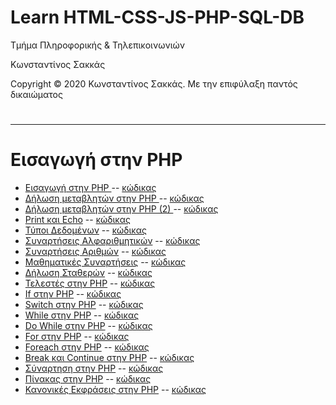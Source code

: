 <html>
<body>
<h1> Learn HTML-CSS-JS-PHP-SQL-DB</h1>
<p> Τμήμα Πληροφορικής & Τηλεπικοινωνιών </p>
<p> Κωνσταντίνος Σακκάς</p>
<p>Copyright © 2020 Κωνσταντίνος Σακκάς. Με την επιφύλαξη παντός δικαιώματος</p>
  <h1></h1>
<hr>

<h1>Εισαγωγή στην PHP</h1>

<ul>
<li><a href="./Code greek/introduction.php" target="_blank">Εισαγωγή στην PHP </a> -- <a href="https://github.com/ksakkas/Learn-Create-Site/tree/master/%CE%95%CE%B9%CF%83%CE%B1%CE%B3%CF%89%CE%B3%CE%AE%20%CF%83%CF%84%CE%B7%CE%BD%20PHP/Code%20greek/introduction.php">κώδικας </a></li>
<li><a href="./Code greek/variable.php" target="_blank">Δήλωση μεταβλητών στην PHP </a> -- <a href="https://github.com/ksakkas/Learn-Create-Site/tree/master/%CE%95%CE%B9%CF%83%CE%B1%CE%B3%CF%89%CE%B3%CE%AE%20%CF%83%CF%84%CE%B7%CE%BD%20PHP/Code%20greek/variable.php">κώδικας </a></li>
<li><a href="./Code greek/variable2.php" target="_blank">Δήλωση μεταβλητών στην PHP (2) </a> -- <a href="https://github.com/ksakkas/Learn-Create-Site/tree/master/%CE%95%CE%B9%CF%83%CE%B1%CE%B3%CF%89%CE%B3%CE%AE%20%CF%83%CF%84%CE%B7%CE%BD%20PHP/Code%20greek/variable2.php">κώδικας </a></li>
<li><a href="./Code greek/print.php" target="_blank">Print και Echo</a> -- <a href="https://github.com/ksakkas/Learn-Create-Site/tree/master/%CE%95%CE%B9%CF%83%CE%B1%CE%B3%CF%89%CE%B3%CE%AE%20%CF%83%CF%84%CE%B7%CE%BD%20PHP/Code%20greek/print.php">κώδικας </a></li>
<li><a href="./Code greek/data_type.php" target="_blank">Τύποι Δεδομένων</a> -- <a href="https://github.com/ksakkas/Learn-Create-Site/tree/master/%CE%95%CE%B9%CF%83%CE%B1%CE%B3%CF%89%CE%B3%CE%AE%20%CF%83%CF%84%CE%B7%CE%BD%20PHP/Code%20greek/data_type.php">κώδικας </a></li>
<li><a href="./Code greek/string_functions.php" target="_blank">Συναρτήσεις Αλφαριθμητικών</a> -- <a href="https://github.com/ksakkas/Learn-Create-Site/tree/master/%CE%95%CE%B9%CF%83%CE%B1%CE%B3%CF%89%CE%B3%CE%AE%20%CF%83%CF%84%CE%B7%CE%BD%20PHP/Code%20greek/string_functions.php">κώδικας </a></li>
<li><a href="./Code greek/members.php" target="_blank">Συναρτήσεις Αριθμών</a> -- <a href="https://github.com/ksakkas/Learn-Create-Site/tree/master/%CE%95%CE%B9%CF%83%CE%B1%CE%B3%CF%89%CE%B3%CE%AE%20%CF%83%CF%84%CE%B7%CE%BD%20PHP/Code%20greek/members.php">κώδικας </a></li>
<li><a href="./Code greek/math.php" target="_blank">Μαθηματικές Συναρτήσεις</a> -- <a href="https://github.com/ksakkas/Learn-Create-Site/tree/master/%CE%95%CE%B9%CF%83%CE%B1%CE%B3%CF%89%CE%B3%CE%AE%20%CF%83%CF%84%CE%B7%CE%BD%20PHP/Code%20greek/math.php">κώδικας </a></li>
<li><a href="./Code greek/const.php" target="_blank">Δήλωση Σταθερών</a> -- <a href="https://github.com/ksakkas/Learn-Create-Site/tree/master/%CE%95%CE%B9%CF%83%CE%B1%CE%B3%CF%89%CE%B3%CE%AE%20%CF%83%CF%84%CE%B7%CE%BD%20PHP/Code%20greek/const.php">κώδικας </a></li>
<li><a href="./Code greek/operator.php" target="_blank">Τελεστές στην PHP</a> -- <a href="https://github.com/ksakkas/Learn-Create-Site/tree/master/%CE%95%CE%B9%CF%83%CE%B1%CE%B3%CF%89%CE%B3%CE%AE%20%CF%83%CF%84%CE%B7%CE%BD%20PHP/Code%20greek/operator.php">κώδικας </a></li>
<li><a href="./Code greek/if.php" target="_blank">If στην PHP</a> -- <a href="https://github.com/ksakkas/Learn-Create-Site/tree/master/%CE%95%CE%B9%CF%83%CE%B1%CE%B3%CF%89%CE%B3%CE%AE%20%CF%83%CF%84%CE%B7%CE%BD%20PHP/Code%20greek/if.php">κώδικας </a></li>
<li><a href="./Code greek/switch.php" target="_blank">Switch στην PHP</a> -- <a href="https://github.com/ksakkas/Learn-Create-Site/tree/master/%CE%95%CE%B9%CF%83%CE%B1%CE%B3%CF%89%CE%B3%CE%AE%20%CF%83%CF%84%CE%B7%CE%BD%20PHP/Code%20greek/switch.php">κώδικας </a></li>
<li><a href="./Code greek/while.php" target="_blank">While στην PHP</a> -- <a href="https://github.com/ksakkas/Learn-Create-Site/tree/master/%CE%95%CE%B9%CF%83%CE%B1%CE%B3%CF%89%CE%B3%CE%AE%20%CF%83%CF%84%CE%B7%CE%BD%20PHP/Code%20greek/while.php">κώδικας </a></li>
<li><a href="./Code greek/do_while.php" target="_blank">Do While στην PHP</a> -- <a href="https://github.com/ksakkas/Learn-Create-Site/tree/master/%CE%95%CE%B9%CF%83%CE%B1%CE%B3%CF%89%CE%B3%CE%AE%20%CF%83%CF%84%CE%B7%CE%BD%20PHP/Code%20greek/do_while.php">κώδικας </a></li>
<li><a href="./Code greek/for.php" target="_blank">For στην PHP</a> -- <a href="https://github.com/ksakkas/Learn-Create-Site/tree/master/%CE%95%CE%B9%CF%83%CE%B1%CE%B3%CF%89%CE%B3%CE%AE%20%CF%83%CF%84%CE%B7%CE%BD%20PHP/Code%20greek/for.php">κώδικας </a></li>
<li><a href="./Code greek/foreach.php" target="_blank">Foreach στην PHP</a> -- <a href="https://github.com/ksakkas/Learn-Create-Site/tree/master/%CE%95%CE%B9%CF%83%CE%B1%CE%B3%CF%89%CE%B3%CE%AE%20%CF%83%CF%84%CE%B7%CE%BD%20PHP/Code%20greek/foreach.php">κώδικας </a></li>
<li><a href="./Code greek/break_and_continue.php" target="_blank">Break και Continue στην PHP</a> -- <a href="https://github.com/ksakkas/Learn-Create-Site/tree/master/%CE%95%CE%B9%CF%83%CE%B1%CE%B3%CF%89%CE%B3%CE%AE%20%CF%83%CF%84%CE%B7%CE%BD%20PHP/Code%20greek/break_and_continue.php">κώδικας </a></li>
<li><a href="./Code greek/function.php" target="_blank">Σύναρτηση στην PHP</a> -- <a href="https://github.com/ksakkas/Learn-Create-Site/tree/master/%CE%95%CE%B9%CF%83%CE%B1%CE%B3%CF%89%CE%B3%CE%AE%20%CF%83%CF%84%CE%B7%CE%BD%20PHP/Code%20greek/function.php">κώδικας </a></li>
<li><a href="./Code greek/array.php" target="_blank">Πίνακας στην PHP</a> -- <a href="https://github.com/ksakkas/Learn-Create-Site/tree/master/%CE%95%CE%B9%CF%83%CE%B1%CE%B3%CF%89%CE%B3%CE%AE%20%CF%83%CF%84%CE%B7%CE%BD%20PHP/Code%20greek/array.php">κώδικας </a></li>
<li><a href="./Code greek/regular_expression.php" target="_blank">Κανονικές Εκφράσεις στην PHP</a> -- <a href="https://github.com/ksakkas/Learn-Create-Site/tree/master/%CE%95%CE%B9%CF%83%CE%B1%CE%B3%CF%89%CE%B3%CE%AE%20%CF%83%CF%84%CE%B7%CE%BD%20PHP/Code%20greek/regular_expression.php">κώδικας </a></li>
</ul>
</body>
</html>
